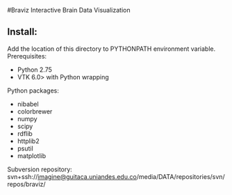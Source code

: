 #Braviz
Interactive Brain Data Visualization
## Install:
Add the location of this directory to PYTHONPATH environment variable.
Prerequisites:
- Python 2.75
- VTK 6.0> with Python wrapping

Python packages:
- nibabel
- colorbrewer
- numpy
- scipy
- rdflib
- httplib2
- psutil
- matplotlib

Subversion repository:
svn+ssh://imagine@guitaca.uniandes.edu.co/media/DATA/repositories/svn/repos/braviz/
